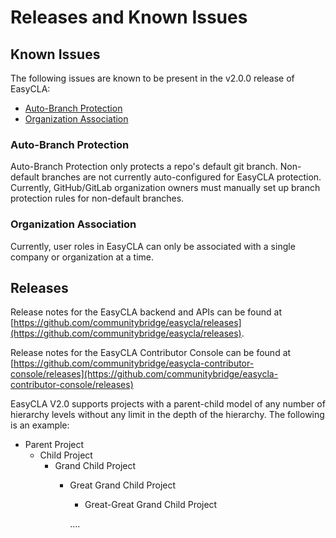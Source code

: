 # Releases and Known Issues

## Known Issues

The following issues are known to be present in the v2.0.0 release of EasyCLA:

* [Auto-Branch Protection](releases-and-known-issues.md#auto-branch-protection)
* [Organization Association](releases-and-known-issues.md#organization-association)

### Auto-Branch Protection

Auto-Branch Protection only protects a repo's default git branch. Non-default branches are not currently auto-configured for EasyCLA protection. Currently, GitHub/GitLab organization owners must manually set up branch protection rules for non-default branches.

### Organization Association

Currently, user roles in EasyCLA can only be associated with a single company or organization at a time.

## Releases

Release notes for the EasyCLA backend and APIs can be found at [https://github.com/communitybridge/easycla/releases](https://github.com/communitybridge/easycla/releases).

Release notes for the EasyCLA Contributor Console can be found at [https://github.com/communitybridge/easycla-contributor-console/releases](https://github.com/communitybridge/easycla-contributor-console/releases)

EasyCLA V2.0 supports projects with a parent-child model of any number of hierarchy levels without any limit in the depth of the hierarchy. The following is an example:

* Parent Project
  * Child Project
    * Grand Child Project
      *   Great Grand Child Project

          * Great-Great Grand Child Project

          &#x20;       ….
